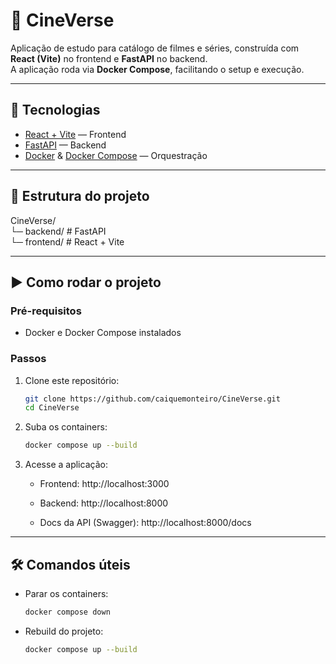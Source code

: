 # 🍿 CineVerse

Aplicação de estudo para catálogo de filmes e séries, construída com **React (Vite)** no frontend e **FastAPI** no backend.  
A aplicação roda via **Docker Compose**, facilitando o setup e execução.

---

## 🚀 Tecnologias

- [React + Vite](https://vitejs.dev/) — Frontend
- [FastAPI](https://fastapi.tiangolo.com/) — Backend
- [Docker](https://www.docker.com/) & [Docker Compose](https://docs.docker.com/compose/) — Orquestração

---

## 📂 Estrutura do projeto

CineVerse/ \
└─ backend/ # FastAPI \
└─ frontend/ # React + Vite

---

## ▶️ Como rodar o projeto

### Pré-requisitos
- Docker e Docker Compose instalados

### Passos

1. Clone este repositório:
   ```bash
   git clone https://github.com/caiquemonteiro/CineVerse.git
   cd CineVerse

2. Suba os containers:
   ```bash
   docker compose up --build

3. Acesse a aplicação:

   - Frontend: http://localhost:3000

   - Backend: http://localhost:8000

   - Docs da API (Swagger): http://localhost:8000/docs

---

## 🛠️ Comandos úteis

  - Parar os containers:
    ```bash
    docker compose down

  - Rebuild do projeto:
    ```bash
    docker compose up --build
